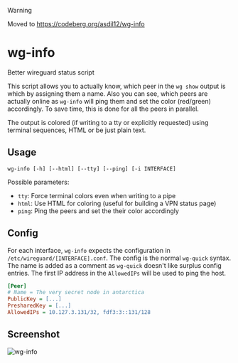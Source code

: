 > [!WARNING]
> Moved to https://codeberg.org/asdil12/wg-info

# wg-info
Better wireguard status script

This script allows you to actually know, which peer in the `wg show` output is which by assigning them a name.
Also you can see, which peers are actually online as `wg-info` will ping them and set the color (red/green) accordingly.
To save time, this is done for all the peers in parallel.

The output is colored (if writing to a tty or explicitly requested) using terminal sequences, HTML or be just plain text.

## Usage

```
wg-info [-h] [--html] [--tty] [--ping] [-i INTERFACE]

```

Possible parameters:

* `tty`: Force terminal colors even when writing to a pipe
* `html`: Use HTML for coloring (useful for building a VPN status page)
* `ping`: Ping the peers and set the their color accordingly

## Config
For each interface, `wg-info` expects the configuration in `/etc/wireguard/[INTERFACE].conf`.
The config is the normal `wg-quick` syntax.
The name is added as a comment as `wg-quick` doesn't like surplus config entries.
The first IP address in the `AllowedIPs` will be used to ping the host.

```ini
[Peer]
# Name = The very secret node in antarctica
PublicKey = [...]
PresharedKey = [...]
AllowedIPs = 10.127.3.131/32, fdf3:3::131/128
```

## Screenshot

![wg-info](https://user-images.githubusercontent.com/725608/96891877-60ada580-1489-11eb-9f6c-f55f11691f54.png)
